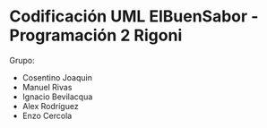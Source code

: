 # Codificación UML ElBuenSabor - Programación 2 Rigoni

Grupo:
- Cosentino Joaquin
- Manuel Rivas
- Ignacio Bevilacqua
- Alex Rodríguez
- Enzo Cercola